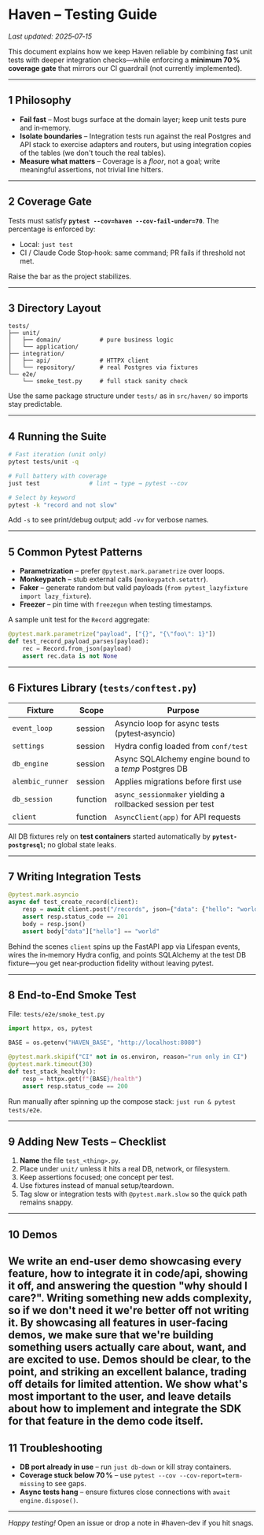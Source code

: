 # Haven – Testing Guide

*Last updated: 2025‑07‑15*

This document explains how we keep Haven reliable by combining fast unit tests with deeper integration checks—while enforcing a **minimum 70 % coverage gate** that mirrors our CI guardrail (not currently implemented). 

---

## 1  Philosophy

* **Fail fast** – Most bugs surface at the domain layer; keep unit tests pure and in‑memory.
* **Isolate boundaries** – Integration tests run against the real Postgres and API stack to exercise adapters and routers, but using integration copies of the tables (we don't touch the real tables).
* **Measure what matters** – Coverage is a *floor*, not a goal; write meaningful assertions, not trivial line hitters.

---

## 2  Coverage Gate

Tests must satisfy **`pytest --cov=haven --cov-fail-under=70`**.  The percentage is enforced by:

* Local: `just test`
* CI / Claude Code Stop‑hook: same command; PR fails if threshold not met.

Raise the bar as the project stabilizes.

---

## 3  Directory Layout

```
tests/
├── unit/
│   ├── domain/           # pure business logic
│   └── application/
├── integration/
│   ├── api/              # HTTPX client
│   └── repository/       # real Postgres via fixtures
└── e2e/
    └── smoke_test.py     # full stack sanity check
```

Use the same package structure under `tests/` as in `src/haven/` so imports stay predictable.

---

## 4  Running the Suite

```bash
# Fast iteration (unit only)
pytest tests/unit -q

# Full battery with coverage
just test              # lint → type → pytest --cov

# Select by keyword
pytest -k "record and not slow"
```

Add `-s` to see print/debug output; add `-vv` for verbose names.

---

## 5  Common Pytest Patterns

* **Parametrization** – prefer `@pytest.mark.parametrize` over loops.
* **Monkeypatch** – stub external calls (`monkeypatch.setattr`).
* **Faker** – generate random but valid payloads (`from pytest_lazyfixture import lazy_fixture`).
* **Freezer** – pin time with `freezegun` when testing timestamps.

A sample unit test for the `Record` aggregate:

```python
@pytest.mark.parametrize("payload", ["{}", "{\"foo\": 1}"])
def test_record_payload_parses(payload):
    rec = Record.from_json(payload)
    assert rec.data is not None
```

---

## 6  Fixtures Library (`tests/conftest.py`)

| Fixture          | Scope    | Purpose                                                     |
| ---------------- | -------- | ----------------------------------------------------------- |
| `event_loop`     | session  | Asyncio loop for async tests (pytest‑asyncio)               |
| `settings`       | session  | Hydra config loaded from `conf/test`                        |
| `db_engine`      | session  | Async SQLAlchemy engine bound to a *temp* Postgres DB       |
| `alembic_runner` | session  | Applies migrations before first use                         |
| `db_session`     | function | `async_sessionmaker` yielding a rollbacked session per test |
| `client`         | function | `AsyncClient(app)` for API requests                         |

All DB fixtures rely on **test containers** started automatically by **`pytest-postgresql`**; no global state leaks.

---

## 7  Writing Integration Tests

```python
@pytest.mark.asyncio
async def test_create_record(client):
    resp = await client.post("/records", json={"data": {"hello": "world"}})
    assert resp.status_code == 201
    body = resp.json()
    assert body["data"]["hello"] == "world"
```

Behind the scenes `client` spins up the FastAPI app via Lifespan events, wires the in‑memory Hydra config, and points SQLAlchemy at the test DB fixture—you get near‑production fidelity without leaving pytest.

---

## 8  End‑to‑End Smoke Test

File: `tests/e2e/smoke_test.py`

```python
import httpx, os, pytest

BASE = os.getenv("HAVEN_BASE", "http://localhost:8080")

@pytest.mark.skipif("CI" not in os.environ, reason="run only in CI")
@pytest.mark.timeout(30)
def test_stack_healthy():
    resp = httpx.get(f"{BASE}/health")
    assert resp.status_code == 200
```

Run manually after spinning up the compose stack: `just run & pytest tests/e2e`.

---

## 9  Adding New Tests – Checklist

1. **Name** the file `test_<thing>.py`.
2. Place under `unit/` unless it hits a real DB, network, or filesystem.
3. Keep assertions focused; one concept per test.
4. Use fixtures instead of manual setup/teardown.
5. Tag slow or integration tests with `@pytest.mark.slow` so the quick path remains snappy.

---

## 10 Demos

We write an end-user demo showcasing every feature, how to integrate it in code/api, showing it off, and answering the question "why should I care?". Writing something new adds complexity, so if we don't need it we're better off not writing it. By showcasing all features in user-facing demos, we make sure that we're building something users actually care about, want, and are excited to use. Demos should be clear, to the point, and striking an excellent balance, trading off details for limited attention. We show what's most important to the user, and leave details about how to implement and integrate the SDK for that feature in the demo code itself.
---

## 11  Troubleshooting

* **DB port already in use** – run `just db-down` or kill stray containers.
* **Coverage stuck below 70 %** – use `pytest --cov --cov-report=term-missing` to see gaps.
* **Async tests hang** – ensure fixtures close connections with `await engine.dispose()`.

---

*Happy testing!*  Open an issue or drop a note in #haven-dev if you hit snags.
